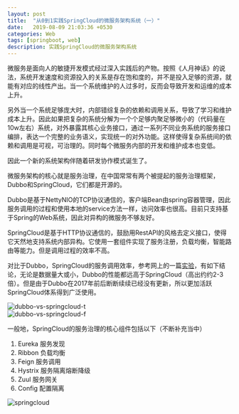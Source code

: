 ```yaml
---
layout: post
title:  "从0到1实践SpringCloud的微服务架构系统（一）"
date:   2019-08-09 21:03:36 +0530
categories: Web
tags: [springboot, web]
description: 实践SpringCloud的微服务架构系统
---
```


微服务是面向人的敏捷开发模式经过深入实践后的产物。按照《人月神话》的说法，系统开发速度和资源投入的关系是存在饱和度的，并不是投入足够的资源，就能有对应的线性产出。当一个系统维护的人过多时，反而会导致开发和运维的成本上升。

另外当一个系统足够庞大时，内部错综复杂的依赖和调用关系，导致了学习和维护成本上升。因此如果把复杂的系统分解为一个个足够内聚足够微小的（代码量在10w左右）系统，对外暴露其核心业务接口，通过一系列不同业务系统的服务接口编排，表达一个完整的业务语义，实现统一的对外功能。这样使得复杂系统间的依赖和调用是可视，可治理的。同时每个微服务内部的开发和维护成本也变低。

因此一个新的系统架构伴随着研发协作模式诞生了。

微服务架构的核心就是服务治理，在中国常常有两个被提起的服务治理框架，Dubbo和SpringCloud，它们都是开源的。

Dubbo是基于NettyNIO的TCP协议通信的，客户端Bean由spring容器管理，因此服务调用的过程和使用本地的service方法一样，访问效率也很高。目前只支持基于Spring的Web系统，因此对异构的微服务不够友好。

SpringCloud是基于HTTP协议通信的，鼓励用RestAPI的风格去定义接口，使得它天然地支持系统内部异构。它使用一套组件实现了服务注册，负载均衡，智能路由等能力。但是调用过程的效率不高。

对比于Dubbo，SpringCloud的服务调用效率，参考网上的一篇[实验](https://mp.weixin.qq.com/s/omVAEzQTcV5o5AGsSU_u7Q)，有如下结论，无论是数据量大或小，Dubbo的性能都远高于SpringCloud（高出约约2-3倍）。但是由于Dubbo在2017年前后断断续续已经没有更新，所以更加活跃SpringCloud体系得到广泛使用。

![dubbo-vs-springcloud-t](https://phaedo.github.io/blog/post-assets/2019-08/dubbo-vs-springcloud-t.png)  
![dubbo-vs-springcloud-f](https://phaedo.github.io/blog/post-assets/2019-08/dubbo-vs-springcloud-f.png)  

一般地，SpringCloud的服务治理的核心组件包括以下（不断补充当中）
1. Eureka 服务发现
2. Ribbon 负载均衡
3. Feign 服务调用
4. Hystrix 服务隔离熔断降级
5. Zuul 服务网关
6. Config 配置隔离

![springcloud](https://phaedo.github.io/blog/post-assets/2019-08/springcloud.png)
